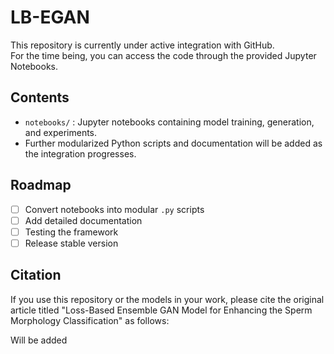 # LB-EGAN

This repository is currently under active integration with GitHub.  
For the time being, you can access the code through the provided Jupyter Notebooks.

## Contents
- `notebooks/` : Jupyter notebooks containing model training, generation, and experiments.
- Further modularized Python scripts and documentation will be added as the integration progresses.

## Roadmap
- [ ] Convert notebooks into modular `.py` scripts
- [ ] Add detailed documentation
- [ ] Testing the framework
- [ ] Release stable version

## Citation
If you use this repository or the models in your work, please cite the original article titled "Loss-Based Ensemble GAN Model for Enhancing the Sperm Morphology Classification" as follows:

Will be added

